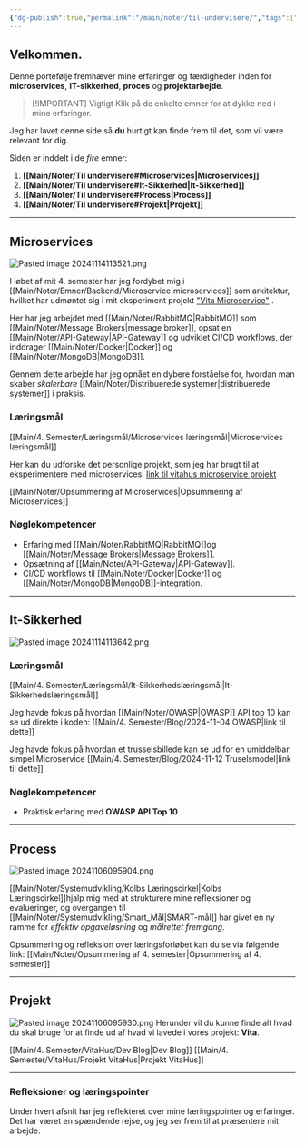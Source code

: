 ```yaml
---
{"dg-publish":true,"permalink":"/main/noter/til-undervisere/","tags":["gardenEntry"],"created":"2024-11-06T08:03:50.650+01:00"}
---
```


## Velkommen.
Denne portefølje fremhæver mine erfaringer og færdigheder inden for **microservices**, **IT-sikkerhed**, **proces** og **projektarbejde**.

> [!IMPORTANT] Vigtigt
> Klik på de enkelte emner for at dykke ned i mine erfaringer.

Jeg har lavet denne side så **du** hurtigt kan finde frem til det, som vil være relevant for dig.

Siden er inddelt i de *fire* emner:
1. **[[Main/Noter/Til undervisere#Microservices\|Microservices]]**
2. **[[Main/Noter/Til undervisere#It-Sikkerhed\|It-Sikkerhed]]**
3. **[[Main/Noter/Til undervisere#Process\|Process]]**
4. **[[Main/Noter/Til undervisere#Projekt\|Projekt]]**

---
## Microservices
![Pasted image 20241114113521.png](/img/user/98_Images/Pasted%20image%2020241114113521.png)

I løbet af mit 4. semester har jeg fordybet mig i [[Main/Noter/Emner/Backend/Microservice\|microservices]] som arkitektur, hvilket har udmøntet sig i mit eksperiment projekt ["Vita Microservice"](https://github.com/Abarbesgaard/Vita_Microservice) .

Her har jeg arbejdet med [[Main/Noter/RabbitMQ\|RabbitMQ]] som [[Main/Noter/Message Brokers\|message broker]], opsat en [[Main/Noter/API-Gateway\|API-Gateway]] og udviklet CI/CD workflows, der inddrager [[Main/Noter/Docker\|Docker]] og [[Main/Noter/MongoDB\|MongoDB]]. 

Gennem dette arbejde har jeg opnået en dybere forståelse for, hvordan man skaber *skalerbare* [[Main/Noter/Distribuerede systemer\|distribuerede systemer]] i praksis.

### Læringsmål
[[Main/4. Semester/Læringsmål/Microservices læringsmål\|Microservices læringsmål]]

Her kan du udforske det personlige projekt, som jeg har brugt til at eksperimentere med microservices:
[link til vitahus microservice projekt](https://github.com/Abarbesgaard/Vita_Microservice)

[[Main/Noter/Opsummering af Microservices\|Opsummering af Microservices]]
### Nøglekompetencer 
- Erfaring med [[Main/Noter/RabbitMQ\|RabbitMQ]]og [[Main/Noter/Message Brokers\|Message Brokers]].
- Opsætning af [[Main/Noter/API-Gateway\|API-Gateway]].
- CI/CD workflows til [[Main/Noter/Docker\|Docker]] og [[Main/Noter/MongoDB\|MongoDB]]-integration.

---
## It-Sikkerhed
![Pasted image 20241114113642.png](/img/user/98_Images/Pasted%20image%2020241114113642.png)
### Læringsmål
[[Main/4. Semester/Læringsmål/It-Sikkerhedslæringsmål\|It-Sikkerhedslæringsmål]]

Jeg havde fokus på hvordan [[Main/Noter/OWASP\|OWASP]] API top 10 kan se ud direkte i koden:
[[Main/4. Semester/Blog/2024-11-04 OWASP\|link til dette]]

Jeg havde fokus på hvordan et trusselsbillede kan se ud for en umiddelbar simpel Microservice
[[Main/4. Semester/Blog/2024-11-12 Truselsmodel\|link til dette]]

### Nøglekompetencer 
- Praktisk erfaring med **OWASP API Top 10** .

---
## Process
![Pasted image 20241106095904.png](/img/user/98_Images/Pasted%20image%2020241106095904.png)

[[Main/Noter/Systemudvikling/Kolbs Læringscirkel\|Kolbs Læringscirkel]]hjalp mig med at strukturere mine refleksioner og evalueringer, og overgangen til [[Main/Noter/Systemudvikling/Smart_Mål\|SMART-mål]] har givet en ny ramme for *effektiv opgaveløsning* og *målrettet fremgang*.

Opsummering og refleksion over læringsforløbet kan du se via følgende link:
[[Main/Noter/Opsummering af 4. semester\|Opsummering af 4. semester]]

---
## Projekt
![Pasted image 20241106095930.png](/img/user/98_Images/Pasted%20image%2020241106095930.png)
Herunder vil du kunne finde alt hvad du skal bruge for at finde ud af hvad vi lavede i vores  projekt: **Vita**.

[[Main/4. Semester/VitaHus/Dev Blog\|Dev Blog]]
[[Main/4. Semester/VitaHus/Projekt VitaHus\|Projekt VitaHus]]

---
### Refleksioner og læringspointer 
Under hvert afsnit har jeg reflekteret over mine læringspointer og erfaringer. Det har været en spændende rejse, og jeg ser frem til at præsentere mit arbejde.